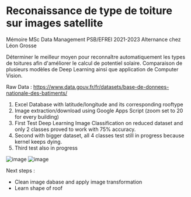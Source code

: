 # Reconaissance de type de toiture sur images satellite

Mémoire MSc Data Management PSB/EFREI 2021-2023
Alternance chez Léon Grosse

Déterminer le meilleur moyen pour reconnaître automatiquement les types de toitures afin d'améliorer le calcul de potentiel solaire. Comparaison de plusieurs modèles de Deep Learning ainsi que application de Computer Vision.


Raw Data : https://www.data.gouv.fr/fr/datasets/base-de-donnees-nationale-des-batiments/ 

1. Excel Database with latitude/longitude and its corresponding rooftype
2. Image extraction/download using Google Apps Script
(zoom set to 20 for every building)
4. First Test Deep Learning Image Classification on reduced dataset and only 2 classes proved to work with 75% accuracy.
5. Second with bigger dataset, all 4 classes test still in progress because kernel keeps dying.
6. Third test also in progress

![image](https://user-images.githubusercontent.com/101122818/213943186-97af9c0f-9b6e-4309-9d9f-9c22fe48a881.png)
![image](https://user-images.githubusercontent.com/101122818/213943159-49e2d7e2-b561-4080-9ba6-612986373563.png)

Next steps :
- Clean image dabase and apply image transformation
- Learn shape of roof
